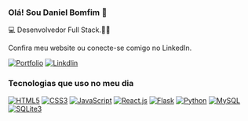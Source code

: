 ### Olá! Sou Daniel Bomfim 👋
💻 Desenvolvedor Full Stack.🥷🏼

Confira meu website ou conecte-se comigo no LinkedIn.

[![Portfolio](https://img.shields.io/badge/website-000000?style=for-the-badge&logo=About.me&logoColor=white)](https://portfolio-react-flask-two.vercel.app/)
[![Linkdlin](https://img.shields.io/badge/LinkedIn-0077B5?style=for-the-badge&logo=linkedin&logoColor=white)](https://www.linkedin.com/in/daniel-bomfim-219196230/)

### Tecnologias que uso no meu dia
[![HTML5](https://img.shields.io/badge/HTML5-E34F26?style=for-the-badge&logo=html5&logoColor=white)]() [![CSS3](https://img.shields.io/badge/CSS3-1572B6?style=for-the-badge&logo=css3&logoColor=white)]() [![JavaScript](https://img.shields.io/badge/JavaScript-F7DF1E?style=for-the-badge&logo=javascript&logoColor=black)]() [![React.js](https://img.shields.io/badge/React-20232A?style=for-the-badge&logo=react&logoColor=61DAFB)]() [![Flask](https://img.shields.io/badge/Flask-000000?style=for-the-badge&logo=flask&logoColor=white)]() [![Python](https://img.shields.io/badge/Python-14354C?style=for-the-badge&logo=python&logoColor=white)]() [![MySQL](https://img.shields.io/badge/MySQL-00000F?style=for-the-badge&logo=mysql&logoColor=white)]() [![SQLite3](    https://img.shields.io/badge/SQLite-07405E?style=for-the-badge&logo=sqlite&logoColor=white)]()
